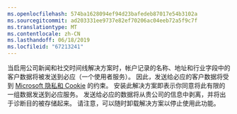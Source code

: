 ```yaml
---
ms.openlocfilehash: 574ba1628094ef94d23bafedeb87017e54b3102a
ms.sourcegitcommit: ad203331ee9737e82ef70206ac04eeb72a5f9c7f
ms.translationtype: MT
ms.contentlocale: zh-CN
ms.lasthandoff: 06/18/2019
ms.locfileid: "67213241"
---
```

当启用公司新闻和社交时间线解决方案时，帐户记录的名称、地址和行业字段中的客户数据将被发送到必应（一个使用者服务）。 因此，发送给必应的客户数据将受到 [Microsoft 隐私和 Cookie](http://go.microsoft.com/fwlink/p/?LinkID=521839) 的约束。 安装此解决方案即表示你同意将此有限的一组数据发送到必应服务。 发送给必应的数据将从贵公司的信息中剥离，并将出于诊断目的被存储起来。 请注意，可以随时卸载解决方案以停止使用此功能。
